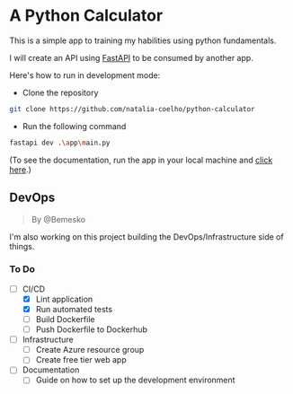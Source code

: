 # A Python Calculator

This is a simple app to training my habilities using python fundamentals.

I will create an API using [FastAPI](https://fastapi.tiangolo.com/) to be consumed by another app.

Here's how to run in development mode:

- Clone the repository
``` bash
git clone https://github.com/natalia-coelho/python-calculator
```

- Run the following command
``` bash
fastapi dev .\app\main.py
```

(To see the documentation, run the app in your local machine and [click here](http://127.0.0.1:8000/docs).)

## DevOps

> By @Bemesko

I'm also working on this project building the DevOps/Infrastructure side of things.

### To Do

- [ ] CI/CD
  - [X] Lint application
  - [X] Run automated tests
  - [ ] Build Dockerfile
  - [ ] Push Dockerfile to Dockerhub
- [ ] Infrastructure
  - [ ] Create Azure resource group
  - [ ] Create free tier web app
- [ ] Documentation
  - [ ] Guide on how to set up the development environment
